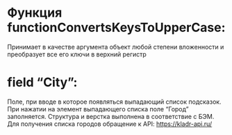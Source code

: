 # Функция functionConvertsKeysToUpperCase: 
Принимает в качестве аргумента объект любой степени вложенности и преобразует все его ключи в верхний регистр

# field “City”: 
Поле, при вводе в которое появляться выпадающий список подсказок.
При нажатии на элемент выпадающего списка поле “Город” заполняется.
Структура и верстка выполнена в соответствие с БЭМ.
Для получения списка городов обращение к API: https://kladr-api.ru/
